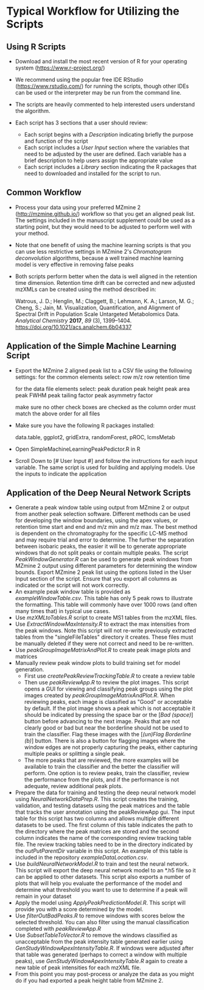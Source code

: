 # Typical Workflow for Utilizing the Scripts

## Using R Scripts

- Download and install the most recent version of R for your operating system (https://www.r-project.org/)

- We recommend using the popular free IDE RStudio (https://www.rstudio.com/) for running the scripts, though other IDEs can be used or the interpreter may be run from the command line.
- The scripts are heavily commented to help interested users understand the algorithm.
- Each script has 3 sections that a user should review:
  - Each script begins with a *Description* indicating briefly the purpose and function of the script
  - Each script includes a *User Input* section where the variables that need to be adjusted by the user are defined. Each variable has a brief description to help users assign the appropriate value
  - Each script includes a *Library* section indicating the R packages that need to downloaded and installed for the script to run. 

## Common Workflow

- Process your data using your preferred MZmine 2  (http://mzmine.github.io/) workflow so that you get an aligned peak list. The settings included in the manuscript supplement could be used as a starting point, but they would need to be adjusted to perform well with your method.

- Note that one benefit of using the machine learning scripts is that you can use less restrictive settings in MZmine 2's *Chromatogram deconvolution* algorithms, because a well trained machine learning model is very effective in removing false peaks

- Both scripts perform better when the data is well aligned in the retention time dimension. Retention time drift can be corrected and new adjusted mzXMLs can be created using the method described in:

  Watrous, J. D.; Henglin, M.; Claggett, B.; Lehmann, K. A.; Larson, M. G.; Cheng, S.; Jain, M.
  Visualization, Quantification, and Alignment of Spectral Drift in Population Scale Untargeted Metabolomics Data. *Analytical Chemistry* **2017**, *89* (3), 1399–1404. https://doi.org/10.1021/acs.analchem.6b04337

## Application of the Simple Machine Learning Script

- Export the MZmine 2 aligned peak list to a CSV file using the following settings:
  for the common elements select:
    row m/z
    row retention time
  
  for the data file elements select:
    peak duration
    peak height
    peak area
    peak FWHM
    peak tailing factor
    peak asymmetry factor

    make sure no other check boxes are checked as the column order must match the above order for all files

- Make sure you have the following R packages installed:

  data.table, ggplot2, gridExtra, randomForest, pROC, lcmsMetab

- Open SimpleMachineLearningPeakPedictor.R in R

- Scroll Down to [# User Input #] and follow the instructions for each input variable. The same script is used for building and applying models. Use the inputs to indicate the application

## Application of the Deep Neural Network Scripts

- Generate a peak window table using output from MZmine 2 or output from another peak selection software. Different methods can be used for developing the window boundaries, using the apex values, or retention time start and end and m/z min and m/z max. The best method is dependent on the chromatography for the specific LC-MS method and may require trial and error to determine. The further the separation between isobaric peaks, the easier it will be to generate appropriate windows that do not split peaks or contain multiple peaks. The script *PeakWindowGenerator.R* can be used to generate peak windows from MZmine 2 output using different parameters for determining the window bounds. Export MZmine 2 peak list using the options listed in the User Input section of the script. Ensure that you export all columns as indicated or the script will not work correctly.
- An example peak window table is provided as *exampleWindowTable.csv*. This table has only 5 peak rows to illustrate the formatting. This table will commonly have over 1000 rows (and often many times that) in typical use cases.
- Use *mzXMLtoTables.R* script to create MS1 tables from the mzXML files.
- Use *ExtractWindowMaxIntensity.R* to extract the max intensities from the peak windows. Note this script will not re-write previously extracted tables from the "singleFileTables" directory it creates. These files must be manually deleted if they were not correct and need to be re-written.
- Use *peakGroupImageMatrixAndPlot.R* to create peak image plots and matrices
- Manually review peak window plots to build training set for model generation.
  - First use *createPeakReviewTrackingTable.R* to create a review table
  - Then use *peakReviewApp.R* to review the plot images. This script opens a GUI for viewing and classifying peak groups using the plot images created by *peakGroupImageMatrixAndPlot.R*. When reviewing peaks, each image is classified as "Good" or acceptable by default. If the plot image shows a peak which is not acceptable it should be indicated by pressing the space bar or the [*Bad (space)*] button before advancing to the next image. Peaks that are not clearly good or bad but near the borderline should not be used to train the classifier. Flag these images with the [*(un)Flag Borderline (b)*] button.  There is also a button for flagging images where the window edges are not properly capturing the peaks, either capturing multiple peaks or splitting a single peak.
  - The more peaks that are reviewed, the more examples will be available to train the classifier and the better the classifier will perform. One option is to review peaks, train the classifier, review the performance from the plots, and if the performance is not adequate, review additional peak plots. 
- Prepare the data for training and testing the deep neural network model using *NeuralNetworkDataPrep.R*. This script creates the training, validation, and testing datasets using the peak matrices and the table that tracks the user annotation using the peakReviewApp gui.  The input table for this script has two columns and allows multiple different datasets to be used. The first column of this table indicates the path to the directory where the peak matrices are stored and the second column indicates the name of the corresponding review tracking table file. The review tracking tables need to be in the directory indicated by the *outPutParentDir* variable in this script. An example of this table is included in the repository *exampleDataLocation.csv*.
- Use *buildNeuralNetworkModel.R* to train and test the neural network. This script will export the deep neural network model to an *.h5 file so it can be applied to other datasets. This script also exports a number of plots that will help you evaluate the performance of the model and determine what threshold you want to use to determine if a peak will remain in your dataset
- Apply the model using *ApplyPeakPredictionModel.R*. This script will provide you with a score determined by the model.
- Use *filterOutBadPeaks.R* to remove windows with scores below the selected threshold. You can also filter using the manual classification completed with *peakReviewApp.R*
- Use *SubsetTableToVector.R* to remove the windows classified as unacceptable from the peak intensity table generated earlier using *GenStudyWindowApexIntensityTable.R*. If windows were adjusted after that table was generated (perhaps to correct a window with multiple peaks), use *GenStudyWindowApexIntensityTable.R* again to create a new table of peak intensities for each mzXML file.
- From this point you may post-process or analyze the data as you might do if you had exported a peak height table from MZmine 2.